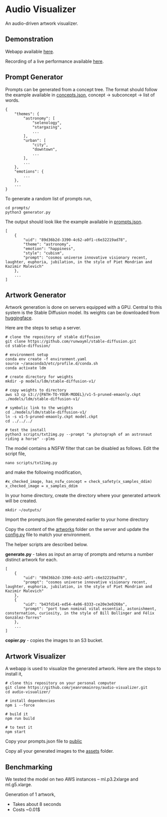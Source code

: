 # Audio Visualizer

An audio-driven artwork visualizer. 

## Demonstration

Webapp available [here](http://15.223.5.40:8082/).

Recording of a live performance available [here](https://youtu.be/AnA1DCfEnog).


## Prompt Generator

Prompts can be generated from a concept tree. The format should follow the example available in [concepts.json](./prompts/concepts.json), concept -> subconcept -> list of words.

    {
        "themes": {
            "astronomy": [
                "selenology",
                "stargazing",
                ...
            ],
            "urban": [
                "city",
                "downtown",
                ...
            ],
            ...
        },
        "emotions": {
            ...
        },
        ...
    }   

To generate a random list of prompts run,

    cd prompts/
    python3 generator.py


The output should look like the example available in [prompts.json](./prompts/prompts.json).

    [
        {
            "uid": "89d36b2d-3390-4c62-a0f1-c6e32219ad78",
            "theme": "astronomy",
            "emotion": "happiness",
            "style": "cubism",
            "prompt": "cosmos universe innovative visionary recent, laughter, euphoria, jubilation, in the style of Piet Mondrian and Kazimir Malevich"
        },
        ...
    ]


## Artwork Generator

Artwork generation is done on servers equipped with a GPU. Central to this system is the Stable Diffusion model. Its weights can be downloaded from [huggingface](https://huggingface.co/runwayml/stable-diffusion-v1-5).

Here are the steps to setup a server. 

    # clone the repository of stable diffusion
    git clone https://github.com/runwayml/stable-diffusion.git
    cd stable-diffusion/

    # environment setup
    conda env create -f environment.yaml
    source ~/anaconda3/etc/profile.d/conda.sh
    conda activate ldm

    # create directory for weights
    mkdir -p models/ldm/stable-diffusion-v1/

    # copy weights to directory
    aws s3 cp s3://{PATH-TO-YOUR-MODEL}/v1-5-pruned-emaonly.ckpt ./models/ldm/stable-diffusion-v1/

    # symbolic link to the weights
    cd ./models/ldm/stable-diffusion-v1/
    ln -s v1-5-pruned-emaonly.ckpt model.ckpt
    cd ../../../

    # test the install
    python3 scripts/txt2img.py --prompt "a photograph of an astronaut riding a horse" --plms 
    

The model contains a NSFW filter that can be disabled as follows. Edit the script file, 

    nano scripts/txt2img.py

and make the following modification,

    #x_checked_image, has_nsfw_concept = check_safety(x_samples_ddim)
    x_checked_image = x_samples_ddim


In your home directory, create the directory where your generated artwork will be created. 

    mkdir ~/outputs/

Import the prompts.json file generated earlier to your home directory

Copy the content of the [artworks](./artworks/) folder on the server and update the [config.py](./artworks/config.py) file to match your environment. 

The helper scripts are described below. 

**generate.py** - takes as input an array of prompts and returns a number distinct artwork for each.

    [
        {
            "uid": "89d36b2d-3390-4c62-a0f1-c6e32219ad78",
            "prompt": "cosmos universe innovative visionary recent, laughter, euphoria, jubilation, in the style of Piet Mondrian and Kazimir Malevich"
        },
        {
            "uid": "b43fd141-ed54-4a96-8333-ce20e3e0260a",
            "prompt": "port town nominal vital essential, astonishment, consternation, curiosity, in the style of Bill Bollinger and Félix González-Torres"
        },
        ...
    ]

**copier.py** - copies the images to an S3 bucket. 


## Artwork Visualizer

A webapp is used to visualize the generated artwork. Here are the steps to install it,

    # clone this repository on your personal computer
    git clone https://github.com/jeanromainroy/audio-visualizer.git
    cd audio-visualizer/

    # install dependencies
    npm i --force

    # build it
    npm run build

    # to test it
    npm start

Copy your prompts.json file to [public](./public/)

Copy all your generated images to the [assets](./public/assets/) folder. 


## Benchmarking

We tested the model on two AWS instances – ml.p3.2xlarge and ml.g5.xlarge.

Generation of 1 artwork, 

 - Takes about 8 seconds
 - Costs ~0.01$
